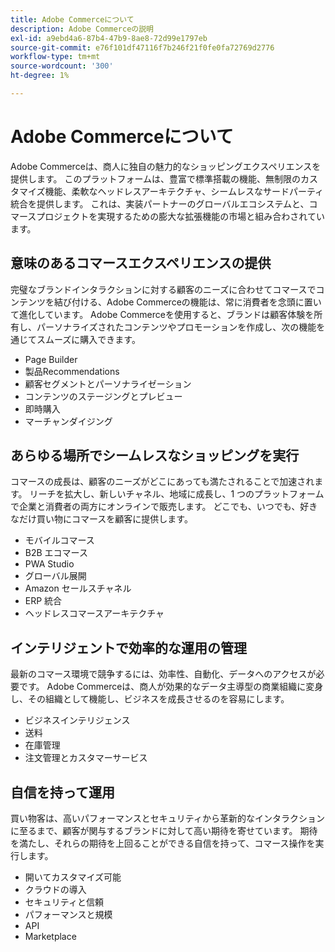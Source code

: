 ```yaml
---
title: Adobe Commerceについて
description: Adobe Commerceの説明
exl-id: a9ebd4a6-87b4-47b9-8ae8-72d99e1797eb
source-git-commit: e76f101df47116f7b246f21f0fe0fa72769d2776
workflow-type: tm+mt
source-wordcount: '300'
ht-degree: 1%

---
```


# Adobe Commerceについて

Adobe Commerceは、商人に独自の魅力的なショッピングエクスペリエンスを提供します。 このプラットフォームは、豊富で標準搭載の機能、無制限のカスタマイズ機能、柔軟なヘッドレスアーキテクチャ、シームレスなサードパーティ統合を提供します。 これは、実装パートナーのグローバルエコシステムと、コマースプロジェクトを実現するための膨大な拡張機能の市場と組み合わされています。

## 意味のあるコマースエクスペリエンスの提供

完璧なブランドインタラクションに対する顧客のニーズに合わせてコマースでコンテンツを結び付ける、Adobe Commerceの機能は、常に消費者を念頭に置いて進化しています。 Adobe Commerceを使用すると、ブランドは顧客体験を所有し、パーソナライズされたコンテンツやプロモーションを作成し、次の機能を通じてスムーズに購入できます。

- Page Builder
- 製品Recommendations
- 顧客セグメントとパーソナライゼーション
- コンテンツのステージングとプレビュー
- 即時購入
- マーチャンダイジング

## あらゆる場所でシームレスなショッピングを実行

コマースの成長は、顧客のニーズがどこにあっても満たされることで加速されます。 リーチを拡大し、新しいチャネル、地域に成長し、1 つのプラットフォームで企業と消費者の両方にオンラインで販売します。 どこでも、いつでも、好きなだけ買い物にコマースを顧客に提供します。

- モバイルコマース
- B2B エコマース
- PWA Studio
- グローバル展開
- Amazon セールスチャネル
- ERP 統合
- ヘッドレスコマースアーキテクチャ

## インテリジェントで効率的な運用の管理

最新のコマース環境で競争するには、効率性、自動化、データへのアクセスが必要です。 Adobe Commerceは、商人が効果的なデータ主導型の商業組織に変身し、その組織として機能し、ビジネスを成長させるのを容易にします。

- ビジネスインテリジェンス
- 送料
- 在庫管理
- 注文管理とカスタマーサービス

## 自信を持って運用

買い物客は、高いパフォーマンスとセキュリティから革新的なインタラクションに至るまで、顧客が関与するブランドに対して高い期待を寄せています。 期待を満たし、それらの期待を上回ることができる自信を持って、コマース操作を実行します。

- 開いてカスタマイズ可能
- クラウドの導入
- セキュリティと信頼
- パフォーマンスと規模
- API
- Marketplace
